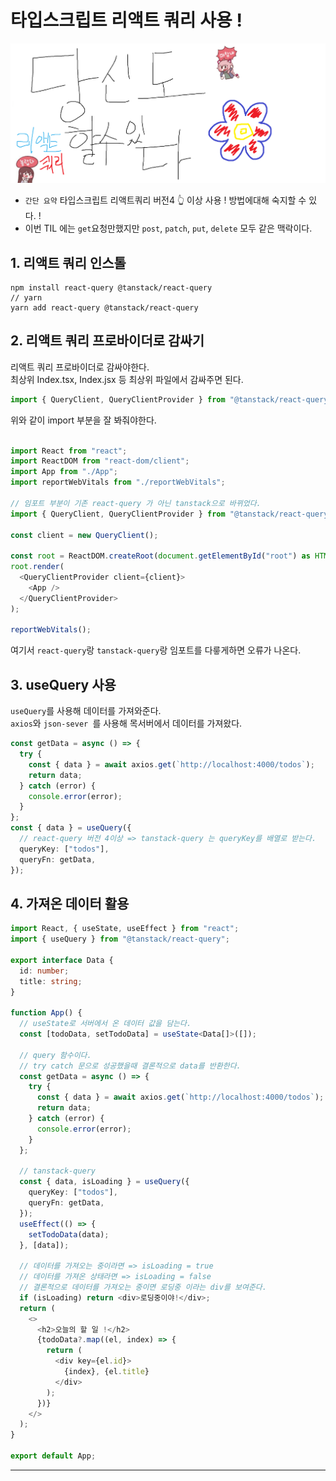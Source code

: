 # 타입스크립트 리액트 쿼리 사용 !

![Alt text](images/0805/%EB%8B%B9%EC%8B%A0%EB%8F%84%ED%95%A0%EC%88%98%EC%9E%88%EB%8B%A4%EB%A6%AC%EC%95%A1%ED%8A%B8%EC%BF%BC%EB%A6%AC.png)

- `간단 요약` 타입스크립트 리액트쿼리 버전4 :point_up_2: 이상 사용 ! 방법에대해 숙지할 수 있다. !
- 이번 TIL 에는 `get`요청만했지만 `post`, `patch`, `put`, `delete` 모두 같은 맥락이다.

## 1. 리액트 쿼리 인스톨

```
npm install react-query @tanstack/react-query
// yarn
yarn add react-query @tanstack/react-query
```

## 2. 리액트 쿼리 프로바이더로 감싸기

리액트 쿼리 프로바이더로 감싸야한다.<br/>
최상위 Index.tsx, Index.jsx 등 최상위 파일에서 감싸주면 된다.<br>

```typescript
import { QueryClient, QueryClientProvider } from "@tanstack/react-query";
```

위와 같이 import 부분을 잘 봐줘야한다.
<br/>
<br/>

```typescript
import React from "react";
import ReactDOM from "react-dom/client";
import App from "./App";
import reportWebVitals from "./reportWebVitals";

// 임포트 부분이 기존 react-query 가 아닌 tanstack으로 바뀌었다.
import { QueryClient, QueryClientProvider } from "@tanstack/react-query";

const client = new QueryClient();

const root = ReactDOM.createRoot(document.getElementById("root") as HTMLElement);
root.render(
  <QueryClientProvider client={client}>
    <App />
  </QueryClientProvider>
);

reportWebVitals();
```

여기서 `react-query`랑 `tanstack-query`랑 임포트를 다릏게하면 오류가 나온다.

## 3. useQuery 사용

`useQuery`를 사용해 데이터를 가져와준다.<br/>
`axios`와 `json-sever `를 사용해 목서버에서 데이터를 가져왔다.

```typescript
const getData = async () => {
  try {
    const { data } = await axios.get(`http://localhost:4000/todos`);
    return data;
  } catch (error) {
    console.error(error);
  }
};
const { data } = useQuery({
  // react-query 버전 4이상 => tanstack-query 는 queryKey를 배열로 받는다.
  queryKey: ["todos"],
  queryFn: getData,
});
```

## 4. 가져온 데이터 활용

```typescript
import React, { useState, useEffect } from "react";
import { useQuery } from "@tanstack/react-query";

export interface Data {
  id: number;
  title: string;
}

function App() {
  // useState로 서버에서 온 데이터 값을 담는다.
  const [todoData, setTodoData] = useState<Data[]>([]);

  // query 함수이다.
  // try catch 문으로 성공했을때 결론적으로 data를 반환한다.
  const getData = async () => {
    try {
      const { data } = await axios.get(`http://localhost:4000/todos`);
      return data;
    } catch (error) {
      console.error(error);
    }
  };

  // tanstack-query
  const { data, isLoading } = useQuery({
    queryKey: ["todos"],
    queryFn: getData,
  });
  useEffect(() => {
    setTodoData(data);
  }, [data]);

  // 데이터를 가져오는 중이라면 => isLoading = true
  // 데이터를 가져온 상태라면 => isLoading = false
  // 결론적으로 데이터를 가져오는 중이면 로딩중 이라는 div를 보여준다.
  if (isLoading) return <div>로딩중이야!</div>;
  return (
    <>
      <h2>오늘의 할 일 !</h2>
      {todoData?.map((el, index) => {
        return (
          <div key={el.id}>
            {index}, {el.title}
          </div>
        );
      })}
    </>
  );
}

export default App;
```

<hr/>
